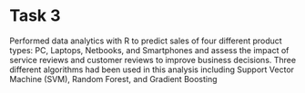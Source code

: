 # Task 3
Performed data analytics with R to predict sales of four different product types: PC, Laptops, Netbooks, and Smartphones and assess the impact of service reviews and customer reviews to improve business decisions. Three different algorithms had been used in this analysis including Support Vector Machine (SVM), Random Forest, and Gradient Boosting
